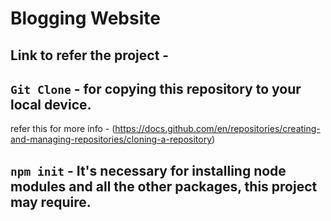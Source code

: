 # Blogging Website

## Link to refer the project - 

## `Git Clone` - for copying this repository to your local device.
refer this for more info - (https://docs.github.com/en/repositories/creating-and-managing-repositories/cloning-a-repository)

## `npm init` - It's necessary for installing node modules and all the other packages, this project may require. 
